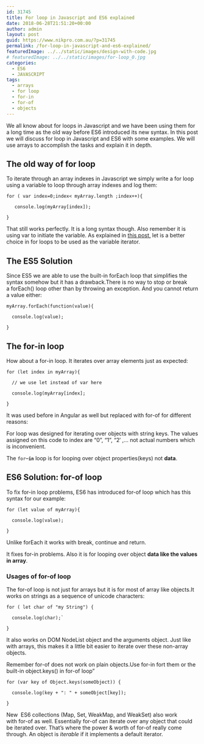 ```yaml
---
id: 31745
title: For loop in Javascript and ES6 explained
date: 2018-06-28T21:51:20+00:00
author: admin
layout: post
guid: https://www.nikpro.com.au/?p=31745
permalink: /for-loop-in-javascript-and-es6-explained/
featuredImage: ../../static/images/design-with-code.jpg
# featuredImage: ../../static/images/for-loop_0.jpg
categories:
  - ES6
  - JAVASCRIPT
tags:
  - arrays
  - for loop
  - for-in
  - for-of
  - objects
---
```


We all know about for loops in Javascript and we have been using them for a long time as the old way before ES6 introduced its new syntax. In this post we will discuss for loop in Javascript and ES6 with some examples. We will use arrays to accomplish the tasks and explain it in depth.

## The old way of for loop

To iterate through an array indexes in Javascript we simply write a for loop using a variable to loop through array indexes and log them:

```
for ( var index=0;index< myArray.length ;index++){

   console.log(myArray[index]);

}
```

That still works perfectly. It is a long syntax though. Also remember it is using var to initiate the variable. As explained in [this post,](https://www.nikpro.com.au/the-differences-between-var-and-let-and-const-in-javascript#let) let is a better choice in for loops to be used as the variable iterator.

## The ES5 Solution

Since ES5 we are able to use the built-in forEach loop that simplifies the syntax somehow but it has a drawback.There is no way to stop or break a forEach() loop other than by throwing an exception. And you cannot return a value either:

```
myArray.forEach(function(value){

  console.log(value);

}
```

## The for-in loop

How about a for-in loop. It iterates over array elements just as expected:

```
for (let index in myArray){ 

  // we use let instead of var here

  console.log(myArray[index];

}
```

It was used before in Angular as well but replaced with for-of for different reasons:

For loop was designed for iterating over objects with string keys. The values assigned on this code to index are &#8220;0&#8221;, &#8220;1&#8221;, &#8220;2&#8242; ,&#8230; not actual numbers which is inconvenient.

The `for`–**`in`** loop is for looping over object properties(keys) not **data**.

## ES6 Solution: for-of loop

To fix for-in loop problems, ES6 has introduced for-of loop which has this syntax for our example:

```
for (let value of myArray){

  console.log(value);

}
```

Unlike forEach it works with break, continue and return.

It fixes for-in problems. Also it is for looping over object **data like the values in array**.

### Usages of for-of loop

The for-of loop is not just for arrays but it is for most of array like objects.It works on strings as a sequence of unicode characters:

```
for ( let char of "my String") {

  console.log(char);`

}
```

It also works on DOM NodeList object and the arguments object. Just like with arrays, this makes it a little bit easier to iterate over these non-array objects.

Remember for-of does not work on plain objects.Use for-in fort them or the built-in object.keys() in for-of loop&#8221;

```
for (var key of Object.keys(someObject)) {

  console.log(key + ": " + someObject[key]); 
  
}
```

New  ES6 collections (Map, Set, WeakMap, and WeakSet) also work with for-of as well. Essentially for-of can iterate over any object that could be iterated over. That’s where the power & worth of for-of really come through. An object is *iterable* if it implements a default iterator.

